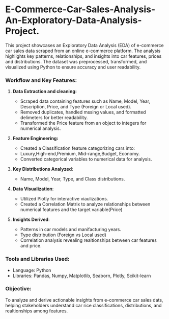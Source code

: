 # E-Commerce-Car-Sales-Analysis-An-Exploratory-Data-Analysis-Project.
This project showcases an Exploratory Data Analysis (EDA) of e-commerce car sales data scraped from an online e-commerce platform. The analysis highlights key patterns, relationships, and insights into car features, prices and distributions. The dataset was preprocessed, transformed, and visualized using Python to ensure accuracy and user readability.

### Workflow and Key Features:

1. **Data Extraction and cleaning:**
   * Scraped data containing features such as Name, Model, Year, Description, Price, and Type (Foreign or Local used).
   * Removed duplicates, handled mssing values, and formatted delimeters for better readability.
   * Transformed the Price feature from an object to integers for numerical analysis.

2. **Feature Engineering:**
   * Created a Classification feature categorizing cars into:
   * Luxury,High-end,Premium, Mid-range,Budget, Economy.
   * Converted categorical variables to numerical data for analysis.

3. **Key Distributions Analyzed**:
   * Name, Model, Year, Type, and Class distributions.

4. **Data Visualization**:
   * Utilized Plotly for interactive viaulizations.
   * Created a Correlation Matrix to analyze relationships between numerical features and the target variable(Price)
  
5. **Insights Derived**:
   * Patterns in car models and manifacturing years.
   * Type distribution (Foreign vs Local used)
   * Correlation analysis revealing realtionships between car features and price.

### Tools and Libraries Used:
* Language: Python
* Libraries: Pandas, Numpy, Matplotlib, Seaborn, Plotly, Scikit-learn

### Objective:
To analyze and derive actionable insights from e-commerce car sales dats, helping stakeholders understand car rice classifications, distributions, and realtionships among features.
